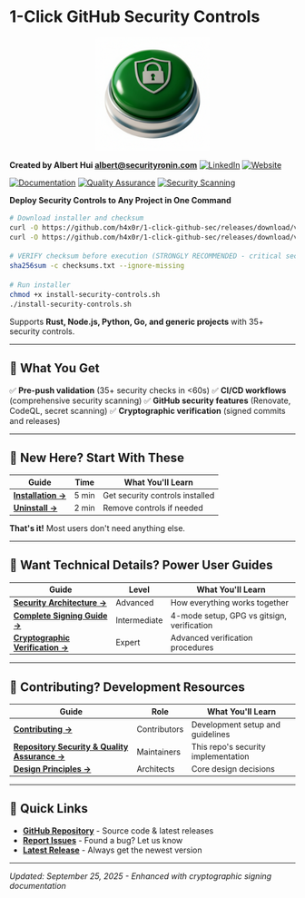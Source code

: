 # 1-Click GitHub Security Controls

<div align="center">
  <img src="./1-click-github-sec Logo.png" alt="1-Click GitHub Security" width="200">
</div>

**Created by Albert Hui <albert@securityronin.com>** [![LinkedIn](https://img.shields.io/badge/LinkedIn-0077B5?style=flat-square&logo=linkedin&logoColor=white)](https://www.linkedin.com/in/alberthui) [![Website](https://img.shields.io/badge/Website-4285F4?style=flat-square&logo=google-chrome&logoColor=white)](https://www.securityronin.com/)

[![Documentation](https://github.com/h4x0r/1-click-github-sec/actions/workflows/docs.yml/badge.svg?branch=main)](https://github.com/h4x0r/1-click-github-sec/actions/workflows/docs.yml)
[![Quality Assurance](https://github.com/h4x0r/1-click-github-sec/actions/workflows/quality-assurance.yml/badge.svg?branch=main)](https://github.com/h4x0r/1-click-github-sec/actions/workflows/quality-assurance.yml)
[![Security Scanning](https://github.com/h4x0r/1-click-github-sec/actions/workflows/security-scan.yml/badge.svg?branch=main)](https://github.com/h4x0r/1-click-github-sec/actions/workflows/security-scan.yml)

**Deploy Security Controls to Any Project in One Command**

```bash
# Download installer and checksum
curl -O https://github.com/h4x0r/1-click-github-sec/releases/download/v0.4.12/install-security-controls.sh
curl -O https://github.com/h4x0r/1-click-github-sec/releases/download/v0.4.12/checksums.txt

# VERIFY checksum before execution (STRONGLY RECOMMENDED - critical security practice)
sha256sum -c checksums.txt --ignore-missing

# Run installer
chmod +x install-security-controls.sh
./install-security-controls.sh
```

Supports **Rust, Node.js, Python, Go, and generic projects** with 35+ security controls.

---

## 🎯 What You Get

✅ **Pre-push validation** (35+ security checks in <60s)
✅ **CI/CD workflows** (comprehensive security scanning)
✅ **GitHub security features** (Renovate, CodeQL, secret scanning)
✅ **Cryptographic verification** (signed commits and releases)

---

## 🚀 **New Here?** Start With These

| Guide | Time | What You'll Learn |
|-------|------|-------------------|
| **[Installation →](installation.md)** | 5 min | Get security controls installed |
| **[Uninstall →](uninstall.md)** | 2 min | Remove controls if needed |

**That's it!** Most users don't need anything else.

---

## 🔧 **Want Technical Details?** Power User Guides

| Guide | Level | What You'll Learn |
|-------|-------|-------------------|
| **[Security Architecture →](architecture.md)** | Advanced | How everything works together |
| **[Complete Signing Guide →](signing-guide.md)** | Intermediate | 4-mode setup, GPG vs gitsign, verification |
| **[Cryptographic Verification →](cryptographic-verification.md)** | Expert | Advanced verification procedures |

---

## 👥 **Contributing?** Development Resources

| Guide | Role | What You'll Learn |
|-------|------|-------------------|
| **[Contributing →](contributing.md)** | Contributors | Development setup and guidelines |
| **[Repository Security & Quality Assurance →](repo-security-and-quality-assurance.md)** | Maintainers | This repo's security implementation |
| **[Design Principles →](design-principles.md)** | Architects | Core design decisions |

---

## 🔗 Quick Links

- **[GitHub Repository](https://github.com/h4x0r/1-click-github-sec)** - Source code & latest releases
- **[Report Issues](https://github.com/h4x0r/1-click-github-sec/issues)** - Found a bug? Let us know
- **[Latest Release](https://github.com/h4x0r/1-click-github-sec/releases/latest)** - Always get the newest version

---

*Updated: September 25, 2025 - Enhanced with cryptographic signing documentation*
